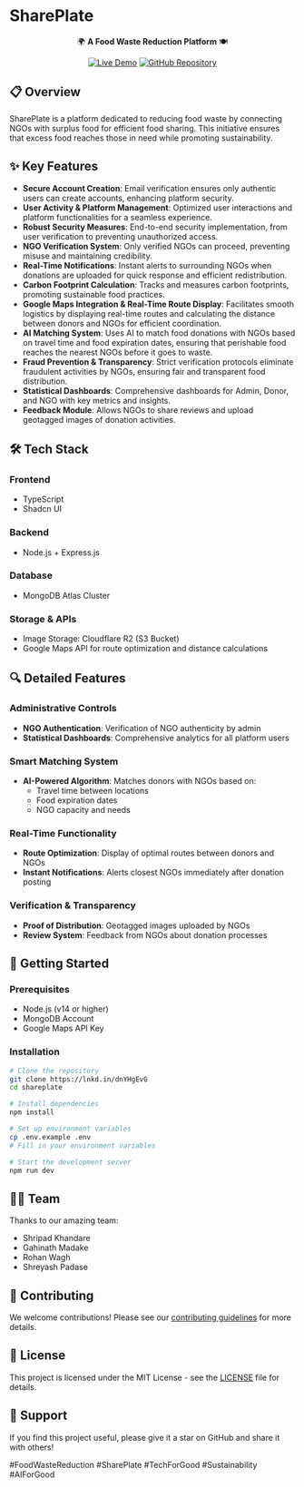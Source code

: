 # SharePlate

<div align="center">

🌍 **A Food Waste Reduction Platform** 🍽️

[![Live Demo](https://img.shields.io/badge/Live%20Demo-Visit%20Site-brightgreen)](https://lnkd.in/df9KJedV)
[![GitHub Repository](https://img.shields.io/badge/GitHub-Repository-blue)](https://lnkd.in/dnYHgEvG)

</div>

## 📋 Overview

SharePlate is a platform dedicated to reducing food waste by connecting NGOs with surplus food for efficient food sharing. This initiative ensures that excess food reaches those in need while promoting sustainability.

## ✨ Key Features

- **Secure Account Creation**: Email verification ensures only authentic users can create accounts, enhancing platform security.
- **User Activity & Platform Management**: Optimized user interactions and platform functionalities for a seamless experience.
- **Robust Security Measures**: End-to-end security implementation, from user verification to preventing unauthorized access.
- **NGO Verification System**: Only verified NGOs can proceed, preventing misuse and maintaining credibility.
- **Real-Time Notifications**: Instant alerts to surrounding NGOs when donations are uploaded for quick response and efficient redistribution.
- **Carbon Footprint Calculation**: Tracks and measures carbon footprints, promoting sustainable food practices.
- **Google Maps Integration & Real-Time Route Display**: Facilitates smooth logistics by displaying real-time routes and calculating the distance between donors and NGOs for efficient coordination.
- **AI Matching System**: Uses AI to match food donations with NGOs based on travel time and food expiration dates, ensuring that perishable food reaches the nearest NGOs before it goes to waste.
- **Fraud Prevention & Transparency**: Strict verification protocols eliminate fraudulent activities by NGOs, ensuring fair and transparent food distribution.
- **Statistical Dashboards**: Comprehensive dashboards for Admin, Donor, and NGO with key metrics and insights.
- **Feedback Module**: Allows NGOs to share reviews and upload geotagged images of donation activities.

## 🛠️ Tech Stack

### Frontend
- TypeScript
- Shadcn UI

### Backend
- Node.js + Express.js

### Database
- MongoDB Atlas Cluster

### Storage & APIs
- Image Storage: Cloudflare R2 (S3 Bucket)
- Google Maps API for route optimization and distance calculations

## 🔍 Detailed Features

### Administrative Controls
- **NGO Authentication**: Verification of NGO authenticity by admin
- **Statistical Dashboards**: Comprehensive analytics for all platform users

### Smart Matching System
- **AI-Powered Algorithm**: Matches donors with NGOs based on:
  - Travel time between locations
  - Food expiration dates
  - NGO capacity and needs

### Real-Time Functionality
- **Route Optimization**: Display of optimal routes between donors and NGOs
- **Instant Notifications**: Alerts closest NGOs immediately after donation posting

### Verification & Transparency
- **Proof of Distribution**: Geotagged images uploaded by NGOs
- **Review System**: Feedback from NGOs about donation processes

## 🚀 Getting Started

### Prerequisites
- Node.js (v14 or higher)
- MongoDB Account
- Google Maps API Key

### Installation
```bash
# Clone the repository
git clone https://lnkd.in/dnYHgEvG
cd shareplate

# Install dependencies
npm install

# Set up environment variables
cp .env.example .env
# Fill in your environment variables

# Start the development server
npm run dev
```

## 👨‍💻 Team

Thanks to our amazing team:
- Shripad Khandare
- Gahinath Madake
- Rohan Wagh
- Shreyash Padase

## 🤝 Contributing

We welcome contributions! Please see our [contributing guidelines](CONTRIBUTING.md) for more details.

## 📄 License

This project is licensed under the MIT License - see the [LICENSE](LICENSE) file for details.

## 🌟 Support

If you find this project useful, please give it a star on GitHub and share it with others!

#FoodWasteReduction #SharePlate #TechForGood #Sustainability #AIForGood
